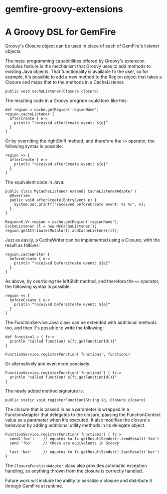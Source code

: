 gemfire-groovy-extensions
===========

# A Groovy DSL for GemFire

Groovy's Closure object can be used in place of each of GemFire's listener objects.

The meta-programming capabitilities offered by Groovy's extension modules feature is the mechanism that Groovy uses to add methods to existing Java objects.
That functionality is available to the user, so for example, it's possible to add a new method to the Region object that takes a Closure and maps that to the methods in a CacheListener.

    public void cacheListener(Closure closure)

The resulting code in a Groovy program could look like this:

    def region = cache.getRegion('regionName')
    region.cacheListener {
      afterCreate { e->
        println "received afterCreate event: ${e}"
      }
    }

Or by overriding the rightShift method, and therefore the `>>` operator, the following syntax is possible:

    region >> {
      afterCreate { e->
        println "received afterCreate event: ${e}"
      }
    }

The equivalent code in Java:

    public class MyCacheListener extends CacheListenerAdapter {
      @Override
      public void afterCreate(EntryEvent e) {
        System.out.printf("received beforeCreate event: %s %n", e);
      }
    }

    Region<K,V> region = cache.getRegion('regionName');
    CacheListener cl = new MyCacheListener();
    region.getAttributesMutator().addCacheListener(cl);

Just as easily, a CacheWriter can be implemented using a Closure, with the result as follows:

    region.cacheWriter {
      beforeCreate { e->
        println "received beforeCreate event: ${e}"
      }
    }

As above, by overriding the leftShift method, and therefore the `<<` operator, the following syntax is possible:

    region << {
      beforeCreate { e->
        println "received beforeCreate event: ${e}"
      }
    }

The FunctionService Java class can be extended with additional methods too, and then it's possible to write the following:

    def function1 = { fc->
      println "called function! ${fc.getFunctionId()}"
    }

    FunctionService.registerFunction('function1', function1)

Or alternatively and even more concisely:

    FunctionService.registerFunction('function1') { fc->
      println "called function! ${fc.getFunctionId()}"
    }

The newly added method signature is:

    public static void registerFunction(String id, Closure closure)

The closure that is passed in as a parameter is wrapped in a FunctionAdapter that delegates to the closure, passing the FunctionContext value as a parameter when it's executed.
It also modifies the closure's behaviour by adding additional utility methods in its delegate object.

    FunctionService.registerFunction('function1') { fc->
      send('foo')    // equates to fc.getResultSender().sendResult('foo')
      send 'foo'     // these are equivalents in Groovy

      last 'bar'     // equates to fc.getResultSender().lastResult('bar')
    }

The `ClosureFunctionAdapter` class also provides automatic exception handling, so anything thrown from the closure is correctly handled.


Future work will include the ability to serialize a closure and distribute it through GemFire at runtime.



